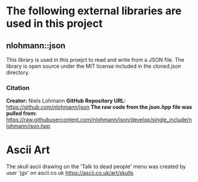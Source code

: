 # The following external libraries are used in this project

## nlohmann::json

This library is used in this proejct to read and write from a JSON file.  The library is open source under the MIT license included in the cloned *json* directory.

### Citation

**Creator:** Niels Lohmann
**GitHub Repository URL:** <https://github.com/nlohmann/json>
**The raw code from the *json.hpp* file was pulled from:** <https://raw.githubusercontent.com/nlohmann/json/develop/single_include/nlohmann/json.hpp>


# Ascii Art

The skull ascii drawing on the 'Talk to dead people' menu was created by user 'jgs' on ascii.co.uk
https://ascii.co.uk/art/skulls 
